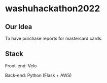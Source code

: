 # washuhackathon2022

## Our Idea
To have purchase reports for mastercard cards.

## Stack
Front-end: Velo

Back-end: Python (Flask + AWS)
